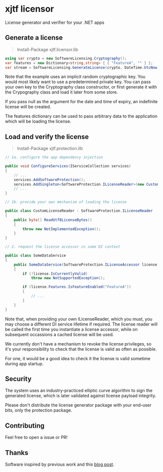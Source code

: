 # xjtf licensor

License generator and verifier for your .NET apps

## Generate a license

> Install-Package xjtf.licensor.lib

```csharp
using var crypto = new SoftwareLicensing.Cryptography();
var features = new Dictionary<string,string> { { "FeatureA", "" } };
var stream = SoftwareLicensing.GenerateLicense(crypto, DateTime.UtcNow.AddDays(30), features);
```

Note that the example uses an implicit random cryptographic key. You would most likely want to use a predetermined private key. You can pass your own key to the Cryptography class constructor, or first generate it with the Crypography class and load it later from some store.

If you pass null as the argument for the date and time of expiry, an indefinite license will be created.

The features dictionary can be used to pass arbitrary data to the application which will be loading the license.

## Load and verify the license

> Install-Package xjtf.protection.lib

```csharp
// 1a. configure the app dependency injection

public void ConfigureServices(IServiceCollection services)
{
    // ...
    services.AddSoftwareProtection();
    services.AddSingleton<SoftwareProtection.ILicenseReader>(new CustomLicenseReader());
    // ...
}

// 1b. provide your own mechanism of loading the license

public class CustomLicenseReader : SoftwareProtection.ILicenseReader
{
    public byte[] ReadUtf8LicenseBytes()
    {
        throw new NotImplementedException();
    }
}

// 2. request the license accessor in some DI context

public class SomeDataService
{
    public SomeDataService(SoftwareProtection.ILicenseAccessor license)
    {
        if (!license.IsCurrentlyValid)
            throw new NotSupportedException();

        if (license.Features.IsFeatureEnabled("FeatureA"))
        {
            // ...
        }
    } 
}
```

Note that, when providing your own ILicenseReader, which you must, you may choose a different DI service lifetime if required. The license reader will be called the first time you instantiate a license accessor, while on subsequent occassions a cached license will be used.

We currently don't have a mechanism to revoke the license privileges, so it's your responsibility to check that the license is valid as often as possible.

For one, it would be a good idea to check it the license is valid sometime during app startup.

## Security

The system uses an industry-practiced elliptic curve algorithm to sign the generated license, which is later validated against license payload integrity.

Please don't distribute the license generator package with your end-user bits, only the protection package.

## Contributing

Feel free to open a issue or PR!

## Thanks

Software inspired by previous work and this [blog post](https://ayende.com/blog/199617-A/using-encryption-to-verify-a-license-key).